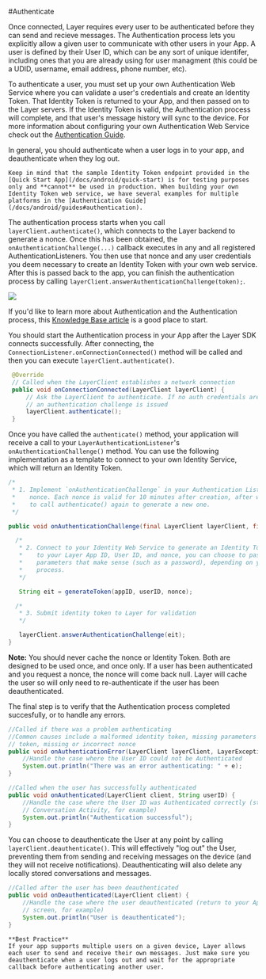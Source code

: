 #Authenticate

Once connected, Layer requires every user to be authenticated before they can send and recieve messages. The Authentication process lets you explicitly allow a given user to communicate with other users in your App. A user is defined by their User ID, which can be any sort of unique identifer, including ones that you are already using for user managment (this could be a UDID, username, email address, phone number, etc).

To authenticate a user, you must set up your own Authentication Web Service where you can validate a user's credentials and create an Identity Token. That Identity Token is returned to your App, and then passed on to the Layer servers. If the Identity Token is valid, the Authentication process will complete, and that user's message history will sync to the device. For more information about configuring your own Authentication Web Service check out the [Authentication Guide](/docs/android/guides).

In general, you should authenticate when a user logs in to your app, and deauthenticate when they log out.

```emphasis
Keep in mind that the sample Identity Token endpoint provided in the [Quick Start App](/docs/android/quick-start) is for testing purposes only and **cannot** be used in production. When building your own Identity Token web service, we have several examples for multiple platforms in the [Authentication Guide](/docs/android/guides#authentication).
```

The authentication process starts when you call `layerClient.authenticate()`, which connects to the Layer backend to generate a nonce. Once this has been obtained, the `onAuthenticationChallenge(...)` callback executes in any and all registered AuthenticationListeners. You then use that nonce and any user credentials you deem necessary to create an Identity Token with your own web service. After this is passed back to the app, you can finish the authentication process by calling `layerClient.answerAuthenticationChallenge(token);`.

![](android_auth.png)


If you'd like to learn more about Authentication and the Authentication process, this [Knowledge Base article](https://support.layer.com/hc/en-us/articles/204225940-How-does-Authentication-work-) is a good place to start.

You should start the Authentication process in your App after the Layer SDK connects successfully. After connecting, the `ConnectionListener.onConnectionConnected()` method will be called and then you can execute `layerClient.authenticate()`.


```java
 @Override
 // Called when the LayerClient establishes a network connection
 public void onConnectionConnected(LayerClient layerClient) {
     // Ask the LayerClient to authenticate. If no auth credentials are present,
     // an authentication challenge is issued
     layerClient.authenticate();
 }
```

Once you have called the `authenticate()` method, your application will receive a call to your `LayerAuthenticationListener`'s `onAuthenticationChallenge()` method. You can use the following implementation as a template to connect to your own Identity Service, which will return an Identity Token.

```java
/*
 * 1. Implement `onAuthenticationChallenge` in your Authentication Listener to acquire a
 *    nonce. Each nonce is valid for 10 minutes after creation, after which you will have
 *    to call authenticate() again to generate a new one.
 */

public void onAuthenticationChallenge(final LayerClient layerClient, final String nonce) {

  /*
   * 2. Connect to your Identity Web Service to generate an Identity Token. In addition
   *    to your Layer App ID, User ID, and nonce, you can choose to pass in any other
   *    parameters that make sense (such as a password), depending on your App's login
   *    process.
   */

   String eit = generateToken(appID, userID, nonce);

  /*
   * 3. Submit identity token to Layer for validation
   */

   layerClient.answerAuthenticationChallenge(eit);
}
```

<b>Note:</b> You should never cache the nonce or Identity Token. Both are designed to be used once, and once only. If a user has been authenticated and you request a nonce, the nonce will come back null. Layer will cache the user so will only need to re-authenticate if the user has been deauthenticated.


The final step is to verify that the Authentication process completed succesfully, or to handle any errors.

```java
//Called if there was a problem authenticating
//Common causes include a malformed identity token, missing parameters in the identity
// token, missing or incorrect nonce
public void onAuthenticationError(LayerClient layerClient, LayerException e) {
    //Handle the case where the User ID could not be Authenticated
    System.out.println("There was an error authenticating: " + e);
}

//Called when the user has successfully authenticated
public void onAuthenticated(LayerClient client, String userID) {
    //Handle the case where the User ID was Authenticated correctly (start the
    // Conversation Activity, for example)
    System.out.println("Authentication successful");
}
```

You can choose to deauthenticate the User at any point by calling `layerClient.deauthenticate()`. This will effectively "log out" the User, preventing them from sending and receiving messages on the device (and they will not receive notifications). Deauthenticating will also delete any locally stored conversations and messages.

```java
//Called after the user has been deauthenticated
public void onDeauthenticated(LayerClient client) {
    //Handle the case where the user deauthenticated (return to your App's login
    // screen, for example)
    System.out.println("User is deauthenticated");
}
```

```emphasis
**Best Practice**
If your app supports multiple users on a given device, Layer allows each user to send and receive their own messages. Just make sure you deauthenticate when a user logs out and wait for the appropriate callback before authenticating another user.
```
